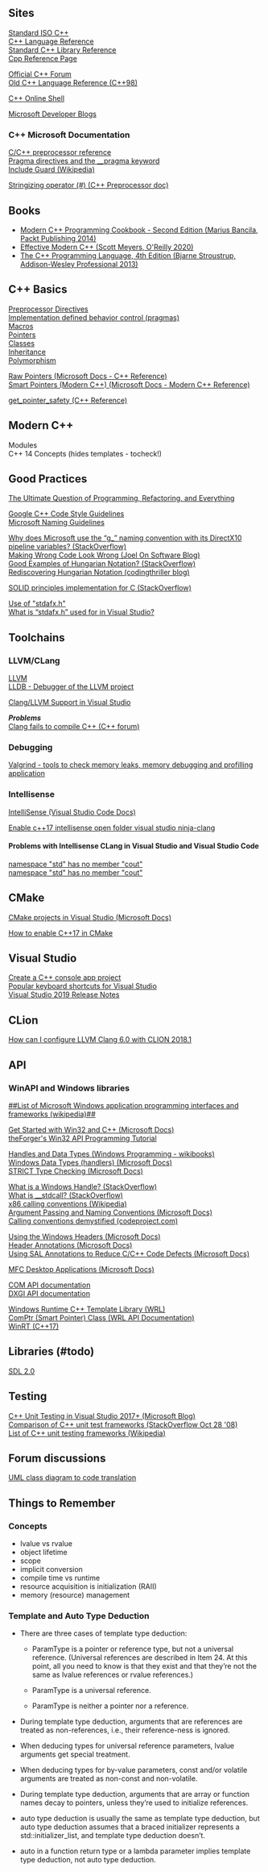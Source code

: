 ## Sites 

[Standard ISO C++](https://isocpp.org/)  
[C++ Language Reference](http://www.cplusplus.com/doc/tutorial/)  
[Standard C++ Library Reference](http://www.cplusplus.com/reference/)  
[Cpp Reference Page](https://en.cppreference.com/w/)  

[Official C++ Forum](http://www.cplusplus.com/forum/)  
[Old C++ Language Reference (C++98)](http://www.cplusplus.com/doc/oldtutorial/)  

[C++ Online Shell](http://cpp.sh/)  

[Microsoft Developer Blogs](https://devblogs.microsoft.com/)  

### C++ Microsoft Documentation  

[C/C++ preprocessor reference](https://docs.microsoft.com/en-us/cpp/preprocessor/c-cpp-preprocessor-reference?view=vs-2019)  
[Pragma directives and the __pragma keyword](https://docs.microsoft.com/en-us/cpp/preprocessor/pragma-directives-and-the-pragma-keyword?redirectedfrom=MSDN&view=vs-2019)  
[Include Guard (Wikipedia)](https://en.wikipedia.org/wiki/Include_guard)  

[Stringizing operator (#) (C++ Preprocessor doc)](https://docs.microsoft.com/en-us/cpp/preprocessor/stringizing-operator-hash?view=vs-2019)  

## Books  

- [Modern C++ Programming Cookbook - Second Edition (Marius Bancila, Packt Publishing 2014)](https://www.amazon.com/Modern-Programming-Cookbook-language-standard-ebook/dp/B08GM9KKMR)
- [Effective Modern C++ (Scott Meyers, O'Reilly 2020)](https://www.amazon.com/Effective-Modern-Specific-Ways-Improve/dp/1491903996)
- [The C++ Programming Language, 4th Edition (Bjarne Stroustrup, Addison-Wesley Professional 2013)](https://www.amazon.com/C-Programming-Language-4th/dp/0321563840)

## C++ Basics  

[Preprocessor Directives](http://www.cplusplus.com/doc/tutorial/preprocessor/)  
[Implementation defined behavior control (pragmas)](https://en.cppreference.com/w/cpp/preprocessor/impl)  
[Macros](http://www.cplusplus.com/doc/tutorial/preprocessor/)  
[Pointers](http://www.cplusplus.com/doc/tutorial/pointers/)  
[Classes](http://www.cplusplus.com/doc/tutorial/classes/)  
[Inheritance](http://www.cplusplus.com/doc/tutorial/inheritance/)  
[Polymorphism](http://www.cplusplus.com/doc/tutorial/polymorphism/)  

[Raw Pointers (Microsoft Docs - C++ Reference)](https://docs.microsoft.com/en-us/cpp/cpp/raw-pointers?view=vs-2019)  
[Smart Pointers (Modern C++) (Microsoft Docs - Modern C++ Reference)](https://docs.microsoft.com/en-us/cpp/cpp/smart-pointers-modern-cpp?view=vs-2019)  

[get_pointer_safety (C++ Reference)](http://www.cplusplus.com/reference/memory/get_pointer_safety)  

## Modern C++  

Modules  
C++ 14 Concepts (hides templates - tocheck!)  

## Good Practices  

[The Ultimate Question of Programming, Refactoring, and Everything](https://docviewer.yandex.ru/view/0/?page=1&*=kWDJSh4s7xKbxUAeXpwhyyYYb%2Fh7InVybCI6InlhLWRpc2stcHVibGljOi8vV250SFFLcEc5SHJuQi9kWmZJMlZtcmtqMG5QRENESVlIN0JDNHIvaHVyND0iLCJ0aXRsZSI6IlRoZV9VbHRpbWF0ZV9RdWVzdGlvbl9vZl9Qcm9ncmFtbWluZ18xOV8wNF8yMDE2LnBkZiIsIm5vaWZyYW1lIjpmYWxzZSwidWlkIjoiMCIsInRzIjoxNTg3MDUwODE1ODI4fQ%3D%3D)  

[Google C++ Code Style Guidelines](https://google.github.io/styleguide/cppguide.html)  
[Microsoft Naming Guidelines](https://docs.microsoft.com/en-us/dotnet/standard/design-guidelines/naming-guidelines)  

[Why does Microsoft use the “g_” naming convention with its DirectX10 pipeline variables? (StackOverflow)](https://stackoverflow.com/questions/5495019/why-does-microsoft-use-the-g-naming-convention-with-its-directx10-pipeline-va)  
[Making Wrong Code Look Wrong (Joel On Software Blog)](https://www.joelonsoftware.com/2005/05/11/making-wrong-code-look-wrong/)  
[Good Examples of Hungarian Notation? (StackOverflow)](https://stackoverflow.com/questions/202107/good-examples-of-hungarian-notation#202135)  
[Rediscovering Hungarian Notation (codingthriller blog)](https://codingthriller.blogspot.com/2007/11/rediscovering-hungarian-notation.html)  

[SOLID principles implementation for C (StackOverflow)](https://stackoverflow.com/questions/17648266/solid-principles-implementation-for-c)  

[Use of "stdafx.h"](http://www.cplusplus.com/articles/1TUq5Di1/)  
[What is “stdafx.h” used for in Visual Studio?](https://stackoverflow.com/questions/4726155/what-is-stdafx-h-used-for-in-visual-studio/4726838#4726838)  

## Toolchains  

### LLVM/CLang

[LLVM](https://en.wikipedia.org/wiki/LLVM)  
[LLDB - Debugger of the LLVM project](https://en.wikipedia.org/wiki/LLDB_(debugger))  

[Clang/LLVM Support in Visual Studio](https://devblogs.microsoft.com/cppblog/clang-llvm-support-in-visual-studio/)  

***_Problems_***  
[Clang fails to compile C++ (C++ forum)](http://www.cplusplus.com/forum/unices/114261/)  

### Debugging  

[Valgrind - tools to check memory leaks, memory debugging and profilling application](https://valgrind.org/)  

### Intellisense

[IntelliSense (Visual Studio Code Docs)](https://code.visualstudio.com/docs/editor/intellisense)  

[Enable c++17 intellisense open folder visual studio ninja-clang](https://stackoverflow.com/questions/47855545/enable-c17-intellisense-open-folder-visual-studio-ninja-clang#47913969)  

#### Problems with Intellisense CLang in Visual Studio and Visual Studio Code  

[namespace "std" has no member "cout"](https://github.com/microsoft/vscode-cpptools/issues/4228)  
[namespace "std" has no member "cout"](https://github.com/Microsoft/vscode-cpptools/issues/895)  

## CMake  

[CMake projects in Visual Studio (Microsoft Docs)](https://docs.microsoft.com/en-us/cpp/build/cmake-projects-in-visual-studio?view=vs-2019)  

[How to enable C++17 in CMake](https://stackoverflow.com/questions/45688522/how-to-enable-c17-in-cmake#45688650)  

## Visual Studio  

[Create a C++ console app project](https://docs.microsoft.com/en-gb/cpp/get-started/tutorial-console-cpp?view=vs-2019)  
[Popular keyboard shortcuts for Visual Studio](https://docs.microsoft.com/en-gb/visualstudio/ide/default-keyboard-shortcuts-for-frequently-used-commands-in-visual-studio?view=vs-2019)  
[Visual Studio 2019 Release Notes](https://docs.microsoft.com/en-us/visualstudio/releases/2019/release-notes)  

## CLion  

[How can I configure LLVM Clang 6.0 with CLION 2018.1](https://intellij-support.jetbrains.com/hc/en-us/community/posts/360000394670-How-can-I-configure-LLVM-Clang-6-0-with-CLION-2018-1)  

## API  

### WinAPI and Windows libraries

[##List of Microsoft Windows application programming interfaces and frameworks (wikipedia)##](https://en.m.wikipedia.org/wiki/List_of_Microsoft_Windows_application_programming_interfaces_and_frameworks?wprov=sfla1)  

[Get Started with Win32 and C++ (Microsoft Docs)](https://docs.microsoft.com/en-gb/windows/win32/direct3ddxgi/d3d10-graphics-reference-dxgi)  
[theForger's Win32 API Programming Tutorial](http://www.winprog.org/tutorial/start.html)  

[Handles and Data Types (Windows Programming - wikibooks)](https://en.wikibooks.org/wiki/Windows_Programming/Handles_and_Data_Types#HANDLE)  
[Windows Data Types (handlers) (Microsoft Docs)](https://docs.microsoft.com/en-us/windows/win32/winprog/windows-data-types?redirectedfrom=MSDN)  
[STRICT Type Checking (Microsoft Docs)](https://docs.microsoft.com/en-us/windows/win32/winprog/strict-type-checking)  

[What is a Windows Handle? (StackOverflow)](https://stackoverflow.com/questions/902967/what-is-a-windows-handle)  
[What is __stdcall? (StackOverflow)](https://stackoverflow.com/questions/297654/what-is-stdcall#297661)  
[x86 calling conventions (Wikipedia)](https://en.wikipedia.org/wiki/X86_calling_conventions)  
[Argument Passing and Naming Conventions (Microsoft Docs)](https://docs.microsoft.com/en-us/cpp/cpp/argument-passing-and-naming-conventions?redirectedfrom=MSDN&view=vs-2019)  
[Calling conventions demystified (codeproject.com)](https://www.codeproject.com/Articles/1388/Calling-Conventions-Demystified)  

[Using the Windows Headers (Microsoft Docs)](https://docs.microsoft.com/en-us/windows/win32/winprog/using-the-windows-headers)  
[Header Annotations (Microsoft Docs)](https://docs.microsoft.com/en-us/windows/win32/winprog/header-annotations)  
[Using SAL Annotations to Reduce C/C++ Code Defects (Microsoft Docs)](https://docs.microsoft.com/en-us/previous-versions/visualstudio/visual-studio-2013/ms182032(v=vs.120)?redirectedfrom=MSDN)  

[MFC Desktop Applications (Microsoft Docs)](https://docs.microsoft.com/en-us/cpp/mfc/mfc-desktop-applications?view=vs-2019)  

[COM API documentation](https://docs.microsoft.com/en-us/windows/win32/com/component-object-model--com--portal)  
[DXGI API documentation](  https://docs.microsoft.com/en-us/windows/win32/api/_direct3ddxgi/)  

[Windows Runtime C++ Template Library (WRL)](https://docs.microsoft.com/en-gb/cpp/cppcx/wrl/windows-runtime-cpp-template-library-wrl?branch=live&view=vs-2019)  
[ComPtr (Smart Pointer) Class (WRL API Documentation)](https://docs.microsoft.com/en-us/cpp/cppcx/wrl/comptr-class?view=vs-2019)  
[WinRT (C++17)](https://docs.microsoft.com/en-us/windows/uwp/cpp-and-winrt-apis/)  

## Libraries (#todo)  

[SDL 2.0](https://wiki.libsdl.org)  

## Testing  

[C++ Unit Testing in Visual Studio 2017+ (Microsoft Blog)](https://devblogs.microsoft.com/cppblog/cpp-testing-in-visual-studio/)  
[Comparison of C++ unit test frameworks (StackOverflow Oct 28 '08)](https://stackoverflow.com/questions/242926/comparison-of-c-unit-test-frameworks)  
[List of C++ unit testing frameworks (Wikipedia)](https://en.wikipedia.org/wiki/List_of_unit_testing_frameworks#C++)  

## Forum discussions  

[UML class diagram to code translation](http://www.cplusplus.com/forum/beginner/265295/)  

## Things to Remember  

### Concepts  

- lvalue vs rvalue
- object lifetime
- scope
- implicit conversion
- compile time vs runtime
- resource acquisition is initialization (RAII)
- memory (resource) management

### Template and Auto Type Deduction

- There are three cases of template type deduction:

  - ParamType is a pointer or reference type, but not a universal reference. (Universal references are described in Item 24. At this point, all you need to know is that they exist and that they’re not the same as lvalue references or rvalue references.)

  - ParamType is a universal reference.

  - ParamType is neither a pointer nor a reference.

- During template type deduction, arguments that are references are treated as non-references, i.e., their reference-ness is ignored.

- When deducing types for universal reference parameters, lvalue arguments get special treatment.

- When deducing types for by-value parameters, const and/or volatile arguments are treated as non-const and non-volatile.

- During template type deduction, arguments that are array or function names decay to pointers, unless they’re used to initialize references.

- auto type deduction is usually the same as template type deduction, but auto type deduction assumes that a braced initializer represents a std::initializer_list, and template type deduction doesn’t.

- auto in a function return type or a lambda parameter implies template type deduction, not auto type deduction.
